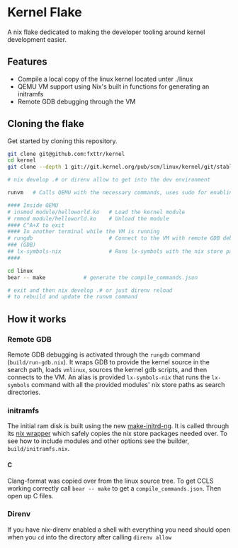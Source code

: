 # Kernel Flake

A nix flake dedicated to making the developer tooling around kernel development easier.

## Features

* Compile a local copy of the linux kernel located unter ./linux
* QEMU VM support using Nix's built in functions for generating an initramfs
* Remote GDB debugging through the VM

## Cloning the flake

Get started by cloning this repository.

```bash
git clone git@github.com:fxttr/kernel
cd kernel
git clone --depth 1 git://git.kernel.org/pub/scm/linux/kernel/git/stable/linux.git linux

# nix develop .# or direnv allow to get into the dev environment

runvm   # Calls QEMU with the necessary commands, uses sudo for enabling kvm

#### Inside QEMU
# insmod module/helloworld.ko   # Load the kernel module
# rmmod module/helloworld.ko    # Unload the module
#### C^A+X to exit
#### In another terminal while the VM is running
# rungdb                        # Connect to the VM with remote GDB debugging
### (GDB)
## lx-symbols-nix               # Runs lx-symbols with the nix store paths of the modules
####

cd linux
bear -- make            # generate the compile_commands.json

# exit and then nix develop .# or just direnv reload
# to rebuild and update the runvm command
```

## How it works

### Remote GDB

Remote GDB debugging is activated through the `rungdb` command (`build/run-gdb.nix`). It wraps GDB to provide the kernel source in the search path, loads `vmlinux`, sources the kernel gdb scripts, and then connects to the VM. An alias is provided `lx-symbols-nix` that runs the `lx-symbols` command with all the provided modules' nix store paths as search directories.

### initramfs

The initial ram disk is built using the new [make-initrd-ng](https://github.com/NixOS/nixpkgs/tree/master/pkgs/build-support/kernel/make-initrd-ng). It is called through its [nix wrapper](https://github.com/NixOS/nixpkgs/blob/master/pkgs/build-support/kernel/make-initrd-ng.nix) which safely copies the nix store packages needed over. To see how to include modules and other options see the builder, `build/initramfs.nix`.

#### C

Clang-format was copied over from the linux source tree. To get CCLS working correctly call `bear -- make` to get a `compile_commands.json`. Then open up C files.

### Direnv

If you have nix-direnv enabled a shell with everything you need should open when you `cd` into the directory after calling `direnv allow`

